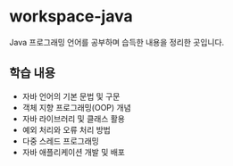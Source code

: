 # workspace-java

Java 프로그래밍 언어를 공부하며 습득한 내용을 정리한 곳입니다.

## 학습 내용

- 자바 언어의 기본 문법 및 구문
- 객체 지향 프로그래밍(OOP) 개념
- 자바 라이브러리 및 클래스 활용
- 예외 처리와 오류 처리 방법
- 다중 스레드 프로그래밍
- 자바 애플리케이션 개발 및 배포
